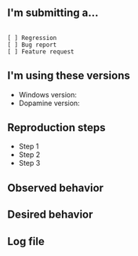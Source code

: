 ## I'm submitting a...
<!-- 
Check one of the following options with "x". DO NOT log support requests here. 
For support requests, use this contact form: https://www.digimezzo.com/contact/ 
-->
<pre><code>
[ ] Regression <!-- A behavior that used to work and stopped working in a new release -->
[ ] Bug report  <!-- Please search GitHub for a similar issue -->
[ ] Feature request
</code></pre>

<!-- 
For feature requests: delete the rest of the form which comes BELOW this text and describe your requirements. 
For bug reports: FILL IN the form below. Bug reports missing important information may be closed without investigation.
-->

## I'm using these versions
<!-- 
Provide the Windows and Dopamine version that you are using below.
-->
* Windows version:
* Dopamine version:

## Reproduction steps
<!--
Add simple steps to reproduce this bug. Please add as many details as possible. 
That helps us reproduce the issue on our computers.
-->
* Step 1
* Step 2
* Step 3

## Observed behavior
<!--
Describe how Dopamine acts.
-->

## Desired behavior
<!--
Describe how Dopamine should act.
-->

## Log file
<!--
Add the relevant piece of the log file. The Dopamine log file can be found in this directory: %appdata%\Dopamine\Log
-->
